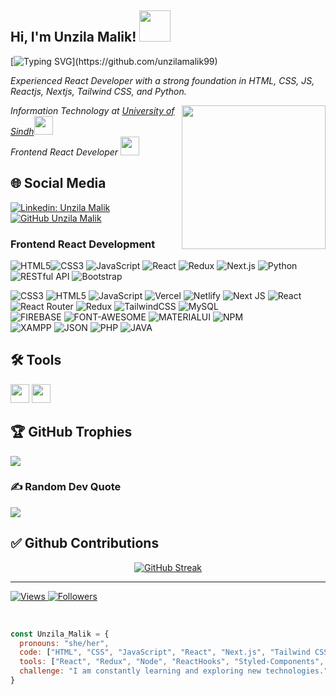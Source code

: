<!-- Header Section -->
<h2> Hi, I'm Unzila Malik!
 <img src="https://media.giphy.com/media/mGcNjsfWAjY5AEZNw6/giphy.gif" width="50"></h2>

[![Typing SVG](https://readme-typing-svg.herokuapp.com?font=roboto&color=%23RRGGBB&size=25&vCenter=true&lines=Hi+there+%2CI'm+Unzila+Malik;I+develop+React+Applications;You+can+c%C3%B8ntact+me+in+linkedin.;)](https://github.com/unzilamalik99)

<!-- Introduction Section -->
<p><em>Experienced React Developer with a strong foundation in HTML, CSS, JS, Reactjs, Nextjs, Tailwind CSS, and Python.</em></p>

<img align='right' src="https://media.giphy.com/media/ieyl9zmCjO4b4t6qoY/giphy.gif" width="230">
<p><em>Information Technology at <a href="">University of Sindh</a><img src="https://media.giphy.com/media/fYSnHlufseco8Fh93Z/giphy.gif" width="30"></br>Frontend React Developer   <a href=""></a><img src="https://media.giphy.com/media/WUlplcMpOCEmTGBtBW/giphy.gif" width="30"></em></p>

<!-- Social Media Badges -->
## 🌐 Social Media
[![Linkedin: Unzila Malik](https://img.shields.io/badge/-Unzila%20Malik-blue?style=flat-square&logo=Linkedin&logoColor=white&link=https://www.linkedin.com/in/unzila-malik-254038298/)](https://www.linkedin.com/in/unzila-malik-254038298/)
[![GitHub Unzila Malik](https://img.shields.io/github/followers/unzilamalik99?label=follow&style=social)](https://github.com/unzilamalik99)

### Frontend React Development
![HTML5](https://img.icons8.com/color/48/000000/html-5.png)![CSS3](https://img.icons8.com/color/48/000000/css3.png) 
![JavaScript](https://img.icons8.com/color/48/000000/javascript.png)
![React](https://img.icons8.com/color/48/000000/react-native.png)
![Redux](https://img.icons8.com/color/48/000000/redux.png) 
![Next.js](https://img.icons8.com/color/48/000000/next.png)
![Python](https://img.icons8.com/color/48/000000/python.png)
![RESTful API](https://img.icons8.com/color/48/000000/api.png)
![Bootstrap](https://img.icons8.com/color/48/000000/bootstrap.png)

![CSS3](https://img.shields.io/badge/css3-%231572B6.svg?style=for-the-badge&logo=css3&logoColor=white) 
![HTML5](https://img.shields.io/badge/html5-%23E34F26.svg?style=for-the-badge&logo=html5&logoColor=white) 
![JavaScript](https://img.shields.io/badge/javascript-%23323330.svg?style=for-the-badge&logo=javascript&logoColor=%23F7DF1E) 
![Vercel](https://img.shields.io/badge/vercel-%23000000.svg?style=for-the-badge&logo=vercel&logoColor=white) 
![Netlify](https://img.shields.io/badge/netlify-%23000000.svg?style=for-the-badge&logo=netlify&logoColor=#00C7B7) 
![Next JS](https://img.shields.io/badge/Next-black?style=for-the-badge&logo=next.js&logoColor=white) 
![React](https://img.shields.io/badge/react-%2320232a.svg?style=for-the-badge&logo=react&logoColor=%2361DAFB) 
![React Router](https://img.shields.io/badge/React_Router-CA4245?style=for-the-badge&logo=react-router&logoColor=white) 
![Redux](https://img.shields.io/badge/redux-%23593d88.svg?style=for-the-badge&logo=redux&logoColor=white) 
![TailwindCSS](https://img.shields.io/badge/tailwindcss-%2338B2AC.svg?style=for-the-badge&logo=tailwind-css&logoColor=white) 
![MySQL](https://img.shields.io/badge/mysql-%2300f.svg?style=for-the-badge&logo=mysql&logoColor=white)  
![FIREBASE](https://img.shields.io/badge/firebase-ffca28?style=for-the-badge&logo=firebase&logoColor=black) 
![FONT-AWESOME](https://img.shields.io/badge/Font_Awesome-339AF0?style=for-the-badge&logo=fontawesome&logoColor=white) 
![MATERIALUI](https://img.shields.io/badge/Material%20UI-007FFF?style=for-the-badge&logo=mui&logoColor=white) 
![NPM](https://img.shields.io/badge/npm-CB3837?style=for-the-badge&logo=npm&logoColor=white)  
![XAMPP](https://img.shields.io/badge/Xampp-F37623?style=for-the-badge&logo=xampp&logoColor=white) 
![JSON](https://img.shields.io/badge/json-5E5C5C?style=for-the-badge&logo=json&logoColor=white) 
![PHP](https://img.shields.io/badge/PHP-777BB4?style=for-the-badge&logo=php&logoColor=white) 
![JAVA](https://img.shields.io/badge/Java-ED8B00?style=for-the-badge&logo=java&logoColor=white)

## 🛠️ Tools
<code><img height="30" src="https://img.icons8.com/color/48/000000/visual-studio"></code>
<code><img height="30" src="https://upload.wikimedia.org/wikipedia/commons/thumb/9/9a/Visual_Studio_Code_1.35_icon.svg/113px-Visual_Studio_Code_1.35_icon.svg.png"></code>
<!-- About Me Section -->
## 🏆 GitHub Trophies
![](https://github-profile-trophy.vercel.app/?username=unzilamalik99&theme=monokai&no-frame=true&no-bg=true&margin-w=4)

### ✍️ Random Dev Quote
![](https://quotes-github-readme.vercel.app/api?type=horizontal&theme=tokyonight&category=programming)

## ✅ Github Contributions

<a href="https://github.com/unzilamalik99">
  <div align="center">
    <img alt="GitHub Streak" src="https://github-readme-streak-stats.herokuapp.com/?user=unzilamalik99" />
  </div>
</a>


---

<p align="left"> 
  <a href="https://github.com/unzilamalik99">
    <img alt="Views" src="https://komarev.com/ghpvc/?username=unzilamalik99&color=red&label=VIEWS&style=flat-square">
  </a>
  <a href="https://github.com/unzilamalik99?tab=followers">
    <img alt="Followers" src="https://img.shields.io/github/followers/unzilamalik99?style=social&label=Follow&maxAge=2592000">
  </a>
</p>


<br/>

```javascript
const Unzila_Malik = {
  pronouns: "she/her",
  code: ["HTML", "CSS", "JavaScript", "React", "Next.js", "Tailwind CSS", "Python"],
  tools: ["React", "Redux", "Node", "ReactHooks", "Styled-Components", "RestfulApi", "Routing"],
  challenge: "I am constantly learning and exploring new technologies.",
}
